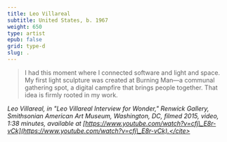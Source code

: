 ```yaml
---
title: Leo Villareal
subtitle: United States, b. 1967
weight: 650
type: artist
epub: false
grid: type-d
slug: .
---
```


>I had this moment where I connected software and light and space. My first light sculpture was created at Burning Man—a communal gathering spot, a digital campfire that brings people together. That idea is firmly rooted in my work.

<cite>Leo Villareal, in "Leo Villareal Interview for Wonder," Renwick Gallery, Smithsonian American Art Museum, Washington, DC, filmed 2015, video, 1:38 minutes, available at [https://www.youtube.com/watch?v=cfj\_E8r-vCk](https://www.youtube.com/watch?v=cfj\_E8r-vCk).</cite>
